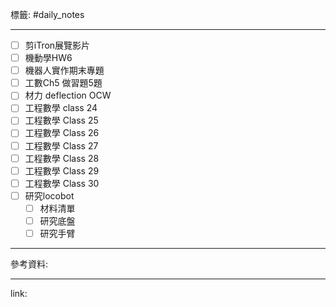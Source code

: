 標籤: #daily_notes 

---

- [ ] 剪iTron展覽影片
- [ ] 機動學HW6
- [ ] 機器人實作期末專題
- [ ] 工數Ch5 做習題5題
- [ ] 材力 deflection OCW
- [ ] 工程數學 class 24
- [ ] 工程數學 Class 25
- [ ] 工程數學 Class 26
- [ ] 工程數學 Class 27
- [ ] 工程數學 Class 28
- [ ] 工程數學 Class 29
- [ ] 工程數學 Class 30
- [ ] 研究locobot
	- [ ] 材料清單
	- [ ] 研究底盤
	- [ ] 研究手臂

---

參考資料:



---

link:

